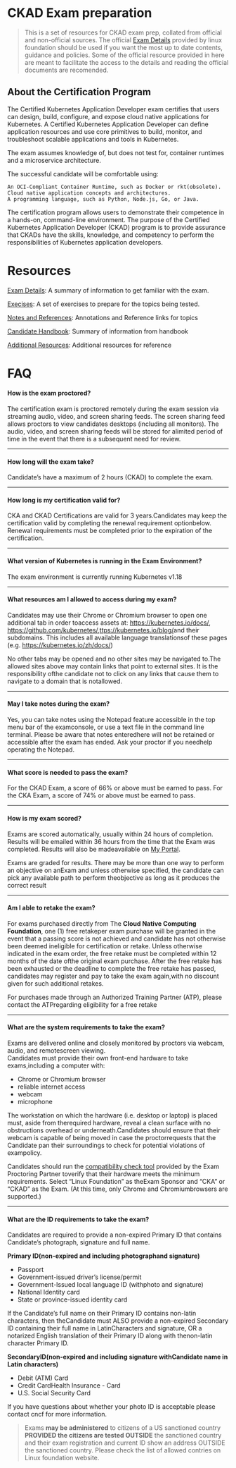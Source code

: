 # CKAD Exam preparation

> This is a set of resources for CKAD exam prep, collated from official and non-official sources. 
> The official [Exam Details](https://www.cncf.io/certification/ckad) provided by linux foundation should be used if you want the most up to date contents, guidance and policies. Some of the official resource provided in here are meant to facilitate the access to the details and reading the official documents are recomended.

## About the Certification Program

The Certified Kubernetes Application Developer exam certifies that users can design, build, configure, and expose cloud native applications for Kubernetes. A Certified Kubernetes Application Developer can define application resources and use core primitives to build, monitor, and troubleshoot scalable applications and tools in Kubernetes.

The exam assumes knowledge of, but does not test for, container runtimes and a microservice architecture.

The successful candidate will be comfortable using:

    An OCI-Compliant Container Runtime, such as Docker or rkt(obsolete).
    Cloud native application concepts and architectures.
    A programming language, such as Python, Node.js, Go, or Java.

The certification program allows users to demonstrate their competence in a hands-on, command-line environment. The purpose of the Certified Kubernetes Application Developer (CKAD) program is to provide assurance that CKADs have the skills, knowledge, and competency to perform the responsibilities of Kubernetes application developers.

# Resources

[Exam Details](ExamDetails.md): A summary of information to get familiar with the exam.

[Execises](Exercises.md): A set of exercises to prepare for the topics being tested.

[Notes and References](Notes.md): Annotations and Reference links for topics

[Candidate Handbook](Handbook.md): Summary of information from handbook

[Additional Resources](Resources.md): Additional resources for reference


# FAQ

#### How is the exam proctored?

The certification exam is proctored remotely during the exam session via streaming audio, video, and screen sharing feeds. The screen sharing feed allows proctors to view candidates desktops (including all monitors). The audio, video, and screen sharing feeds will be stored for alimited period of time in the event that there is a subsequent need for review.

---
#### How long will the exam take?
Candidate’s have a maximum of 2 hours (CKAD) to complete the exam.

---
#### How long is my certification valid for?

CKA and CKAD Certifications are valid for 3 years.Candidates may keep the certification valid by completing the renewal requirement optionbelow. Renewal requirements must be completed prior to the expiration of the certification.

---
#### What version of Kubernetes is running in the Exam Environment?
The exam environment is currently running Kubernetes v1.18

---
#### What resources am I allowed to access during my exam?

Candidates may use their Chrome or Chromium browser to open one additional tab in order toaccess assets at: ​https://kubernetes.io/docs/​, ​https://github.com/kubernetes/​,ttps://kubernetes.io/blog/​ and their subdomains. This includes all available language translationsof these pages (e.g. ​https://kubernetes.io/zh/docs/)

No other tabs may be opened and no other sites may be navigated to.The allowed sites above may contain links that point to external sites. It is the responsibility ofthe candidate not to click on any links that cause them to navigate to a domain that is notallowed.

---
#### May I take notes during the exam?

Yes, you can take notes using the Notepad feature accessible in the top menu bar of the examconsole, or use a text file in the command line terminal. Please be aware that notes enteredhere will not be retained or accessible after the exam has ended. Ask your proctor if you needhelp operating the Notepad.

--- 
#### What score is needed to pass the exam?

For the CKAD Exam, a score of 66% or above must be earned to pass. For the CKA Exam, a score of 74% or above must be earned to pass.

---
#### How is my exam scored?

Exams are scored automatically, usually within 24 hours of completion. Results will be emailed within 36  hours from the time that the Exam was ​completed​.  Results will also be madeavailable on [​My Portal​](https://training.cncf.io/portal).

Exams are graded for results. There may be more than one way to perform an objective on anExam and unless otherwise specified, the candidate can pick any available path to perform theobjective as long as it produces the correct result

---
#### Am I able to retake the exam?

For exams purchased directly from The **Cloud Native Computing Foundation**, one (1) free retakeper exam purchase will be granted in the event that a passing score is not achieved and candidate has not otherwise been deemed ineligible for certification or retake. Unless otherwise indicated in the exam order, the free retake must be completed within 12 months of the date ofthe original exam purchase.  After the free retake has been exhausted or the deadline to complete the free retake has passed, candidates may register and pay to take the exam again,with no discount given for such additional retakes.

For purchases made through an Authorized Training Partner (ATP), please contact the ATPregarding eligibility for a free retake

---
#### What are the system requirements to take the exam?

Exams are delivered online and closely monitored by proctors via webcam, audio, and remotescreen viewing.  
Candidates must provide their own front-end hardware to take exams,including a computer with:
- Chrome or Chromium browser
- reliable internet access
- webcam
- microphone

The workstation on which the hardware (i.e. desktop or laptop) is placed must, aside from therequired hardware, reveal a clean surface with no obstructions overhead or underneath.Candidates should ensure that their webcam is capable of being moved in case the proctorrequests that the Candidate pan their surroundings to check for potential violations of exampolicy.

Candidates should run the [​compatibility check tool​](https://www.examslocal.com/ScheduleExam/Home/CompatibilityCheck) provided by the Exam Proctoring Partner toverify that their hardware meets the minimum requirements.  Select “Linux Foundation” as theExam Sponsor and “CKA” or “CKAD” as the Exam.  (At this time, only Chrome and Chromiumbrowsers are supported.)

---
#### What are the ID requirements to take the exam?

Candidates are required to provide a non-expired Primary ID that contains Candidate’s photograph, signature and full name.

**Primary ID(non-expired and including photographand signature)**

- Passport
- Government-issued driver’s license/permit
- Government-Issued local language ID (withphoto and signature)
- National Identity card
- State or province-issued identity card

If the Candidate’s full name on their Primary ID contains non-latin characters, then theCandidate must ALSO provide a non-expired Secondary ID containing their full name in LatinCharacters and signature, OR a notarized English translation of their Primary ID along with thenon-latin character Primary ID.

**SecondaryID(non-expired and including signature withCandidate name in Latin characters)**

- Debit (ATM) Card
- Credit CardHealth Insurance - Card
- U.S. Social Security Card 

If you have questions about whether your photo ID is acceptable please contact cncf for more information.

> Exams **may be administered** to citizens of a US sanctioned country **PROVIDED the citizens are tested OUTSIDE** the sanctioned country and their exam registration and current ID show an address OUTSIDE the sanctioned country. Please check the list of allowed contries on Linux foundation website.